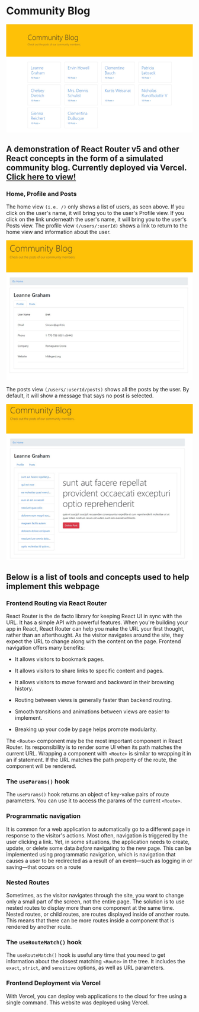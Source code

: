 # Community Blog

![Community Blog Home](./images/community-blog-home.jpg)

## A demonstration of React Router v5 and other React concepts in the form of a simulated community blog. Currently deployed via Vercel. [Click here to view!](https://react-router-final-solution-assessment.vercel.app/)

### Home, Profile and Posts
The home view ```(i.e. /)``` only shows a list of users, as seen above. If you click on the user's name, it will bring you to the user's Profile view. If you click on the link underneath the user's name, it will bring you to the user's Posts view. The profile view ```(/users/:userId)``` shows a link to return to the home view and information about the user. 

![Community Blog Profile](./images/community-blog-user-profile.jpg)

The posts view ```(/users/:userId/posts)``` shows all the posts by the user. By default, it will show a message that says no post is selected.

![Community Blog Profile](./images/community-blog-user-posts.jpg)

## Below is a list of tools and concepts used to help implement this webpage

### Frontend Routing via React Router
React Router is the de facto library for keeping React UI in sync with the URL. It has a simple API with powerful features. When you're building your app in React, React Router can help you make the URL your first thought, rather than an afterthought. As the visitor navigates around the site, they expect the URL to change along with the content on the page. Frontend navigation offers many benefits:

- It allows visitors to bookmark pages.

- It allows visitors to share links to specific content and pages.

- It allows visitors to move forward and backward in their browsing history.

- Routing between views is generally faster than backend routing.

- Smooth transitions and animations between views are easier to implement.

- Breaking up your code by page helps promote modularity.

The ```<Route>``` component may be the most important component in React Router. Its responsibility is to render some UI when its path matches the current URL. Wrapping a component with ```<Route>``` is similar to wrapping it in an if statement. If the URL matches the path property of the route, the component will be rendered.

### The ```useParams()``` hook

The ```useParams()``` hook returns an object of key-value pairs of route parameters. You can use it to access the params of the current ```<Route>```.

### Programmatic navigation

It is common for a web application to automatically go to a different page in response to the visitor's actions. Most often, navigation is triggered by the user clicking a link. Yet, in some situations, the application needs to create, update, or delete some data *before* navigating to the new page. This can be implemented using programmatic navigation, which is navigation that causes a user to be redirected as a result of an event—such as logging in or saving—that occurs on a route

### Nested Routes

Sometimes, as the visitor navigates through the site, you want to change only a small part of the screen, not the entire page. The solution is to use nested routes to display more than one component at the same time. Nested routes, or child routes, are routes displayed inside of another route. This means that there can be more routes inside a component that is rendered by another route.

### The ```useRouteMatch()``` hook

The ```useRouteMatch()``` hook is useful any time that you need to get information about the closest matching ```<Route>``` in the tree. It includes the ```exact```, ```strict```, and ```sensitive``` options, as well as URL parameters.

### Frontend Deployment via Vercel

With Vercel, you can deploy web applications to the cloud for free using a single command. This website was deployed using Vercel.
